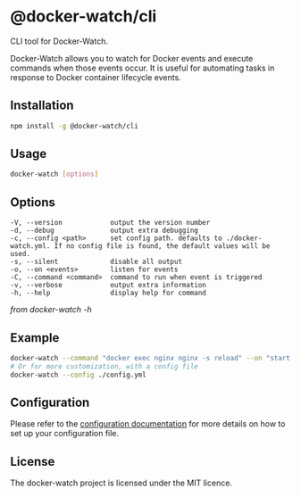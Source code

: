 # @docker-watch/cli

CLI tool for Docker-Watch.

Docker-Watch allows you to watch for Docker events and execute commands when those events occur. It is useful for automating tasks in response to Docker container lifecycle events.

## Installation

```bash
npm install -g @docker-watch/cli
```

## Usage

```bash
docker-watch [options]
```

## Options

```
-V, --version            output the version number
-d, --debug              output extra debugging
-c, --config <path>      set config path. defaults to ./docker-watch.yml. If no config file is found, the default values will be used.
-s, --silent             disable all output
-o, --on <events>        listen for events
-C, --command <command>  command to run when event is triggered
-v, --verbose            output extra information
-h, --help               display help for command
```

_from docker-watch -h_

## Example

```bash
docker-watch --command "docker exec nginx nginx -s reload" --on "start, destroy"
# Or for more customization, with a config file
docker-watch --config ./config.yml
```

## Configuration

Please refer to the [configuration documentation](https://github.com/TheDogHusky/docker-watch?tab=readme-ov-file#configuration) for more details on how to set up your configuration file.

## License

The docker-watch project is licensed under the MIT licence.

